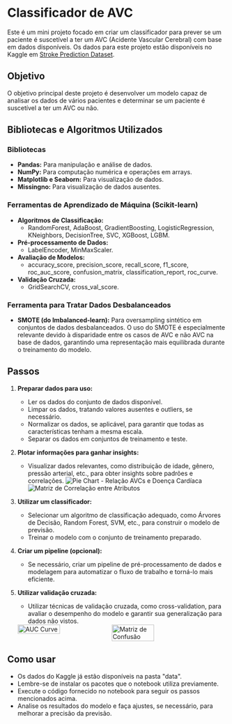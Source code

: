 # Classificador de AVC

Este é um mini projeto focado em criar um classificador para prever se um paciente é suscetível a ter um AVC (Acidente Vascular Cerebral) com base em dados disponíveis. Os dados para este projeto estão disponíveis no Kaggle em [Stroke Prediction Dataset](https://www.kaggle.com/datasets/fedesoriano/stroke-prediction-dataset).

## Objetivo
O objetivo principal deste projeto é desenvolver um modelo capaz de analisar os dados de vários pacientes e determinar se um paciente é suscetível a ter um AVC ou não.

## Bibliotecas e Algoritmos Utilizados

### Bibliotecas

- **Pandas:** Para manipulação e análise de dados.
- **NumPy:** Para computação numérica e operações em arrays.
- **Matplotlib e Seaborn:** Para visualização de dados.
- **Missingno:** Para visualização de dados ausentes.

### Ferramentas de Aprendizado de Máquina (Scikit-learn)

- **Algoritmos de Classificação:**
  - RandomForest, AdaBoost, GradientBoosting, LogisticRegression, KNeighbors, DecisionTree, SVC, XGBoost, LGBM.
- **Pré-processamento de Dados:**
  - LabelEncoder, MinMaxScaler.
- **Avaliação de Modelos:**
  - accuracy_score, precision_score, recall_score, f1_score, roc_auc_score, confusion_matrix, classification_report, roc_curve.
- **Validação Cruzada:**
  - GridSearchCV, cross_val_score.

### Ferramenta para Tratar Dados Desbalanceados

- **SMOTE (do Imbalanced-learn):** Para oversampling sintético em conjuntos de dados desbalanceados. O uso do SMOTE é especialmente relevante devido à disparidade entre os casos de AVC e não AVC na base de dados, garantindo uma representação mais equilibrada durante o treinamento do modelo.

## Passos

1. **Preparar dados para uso:**
   - Ler os dados do conjunto de dados disponível.
   - Limpar os dados, tratando valores ausentes e outliers, se necessário.
   - Normalizar os dados, se aplicável, para garantir que todas as características tenham a mesma escala.
   - Separar os dados em conjuntos de treinamento e teste.

2. **Plotar informações para ganhar insights:**
   - Visualizar dados relevantes, como distribuição de idade, gênero, pressão arterial, etc., para obter insights sobre padrões e correlações.
   ![Pie Chart - Relação AVCs e Doença Cardíaca](/img/AVC_vs_Doenca_cardiaca.png)
   ![Matriz de Correlação entre Atributos](/img/correlacao_atributos.png)

3. **Utilizar um classificador:**
   - Selecionar um algoritmo de classificação adequado, como Árvores de Decisão, Random Forest, SVM, etc., para construir o modelo de previsão.
   - Treinar o modelo com o conjunto de treinamento preparado.

4. **Criar um pipeline (opcional):**
   - Se necessário, criar um pipeline de pré-processamento de dados e modelagem para automatizar o fluxo de trabalho e torná-lo mais eficiente.

5. **Utilizar validação cruzada:**
   - Utilizar técnicas de validação cruzada, como cross-validation, para avaliar o desempenho do modelo e garantir sua generalização para dados não vistos.
   <div style="display: flex;">
    <img src="/img/AUC-Random_Forest.png" alt="AUC Curve" style="width: 45%; height: 50%; object-fit: contain;">
    <img src="/img/matriz_confusao-Random_Forest.png" alt="Matriz de Confusão" style="width: 45%; height: 45%; object-fit: contain;">
   </div>

## Como usar
- Os dados do Kaggle já estão disponíveis na pasta "data".
- Lembre-se de instalar os pacotes que o notebook utiliza previamente.
- Execute o código fornecido no notebook para seguir os passos mencionados acima.
- Analise os resultados do modelo e faça ajustes, se necessário, para melhorar a precisão da previsão.
